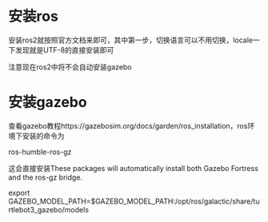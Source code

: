 # 安装ros
安装ros2就按照官方文档来即可，其中第一步，切换语言可以不用切换，locale一下发现就是UTF-8的直接安装即可


注意现在ros2中将不会自动安装gazebo 

# 安装gazebo

查看gazebo教程https://gazebosim.org/docs/garden/ros_installation，ros环境下安装的命令为

ros-humble-ros-gz

这会直接安装These packages will automatically install both Gazebo Fortress and the ros-gz bridge.

 export GAZEBO_MODEL_PATH=$GAZEBO_MODEL_PATH:/opt/ros/galactic/share/turtlebot3_gazebo/models
